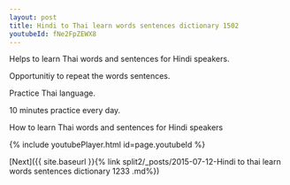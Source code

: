 ```yaml
---
layout: post
title: Hindi to Thai learn words sentences dictionary 1502 
youtubeId: fNe2FpZEWX8
---
```

 
 
Helps to learn Thai words and sentences for Hindi speakers.

Opportunitiy to repeat the words sentences. 

Practice Thai language. 
 
10 minutes practice every day. 
 
How to learn Thai words and sentences for Hindi speakers 
 
{% include youtubePlayer.html id=page.youtubeId %}
 
 
[Next]({{ site.baseurl }}{% link  split2/_posts/2015-07-12-Hindi to thai learn words sentences dictionary 1233 .md%})
 
